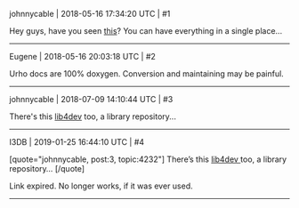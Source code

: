 johnnycable | 2018-05-16 17:34:20 UTC | #1

Hey guys, have you seen [this](https://devdocs.io/)?
You can have everything in a single place...

-------------------------

Eugene | 2018-05-16 20:03:18 UTC | #2

Urho docs are 100% doxygen. Conversion and maintaining may be painful.

-------------------------

johnnycable | 2018-07-09 14:10:44 UTC | #3

There's this [lib4dev](http://www.lib4dev.com/) too, a library repository...

-------------------------

I3DB | 2019-01-25 16:44:10 UTC | #4

[quote="johnnycable, post:3, topic:4232"]
There’s this [lib4dev ](http://www.lib4dev.com/) too, a library repository…
[/quote]

Link expired. No longer works, if it was ever used.

-------------------------

